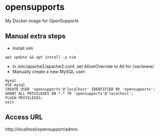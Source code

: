 # opensupports
My Docker image for OpenSupports
## Manual extra steps
- Install vim

`apt update && apt install -y vim`
- In /etc/apache2/apache2.conf, set AllowOverride to All for /var/www/
- Manually create a new MySQL user:

```
mysql
USE mysql
CREATE USER 'opensupports'@'localhost' IDENTIFIED BY 'opensupports';
GRANT ALL PRIVILEGES ON *.* TO 'opensupports'@'localhost';
FLUSH PRIVILEGES;
exit
```
## Access URL
http://localhost/opensupport/admin
